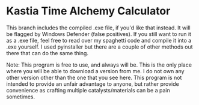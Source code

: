# Kastia Time Alchemy Calculator

This branch includes the compiled .exe file, if you'd like that instead. It will be flagged by Windows Defender (false positives). If you still want to run it as a .exe file, feel free to read over my spaghetti code and compile it into a .exe yourself. I used pyinstaller but there are a couple of other methods out there that can do the same thing.

Note: This program is free to use, and always will be. This is the only place where you will be able to download a version from me. I do not own any other version other than the one that you see here. This program is not intended to provide an unfair advantage to anyone, but rather provide convenience as crafting multiple catalysts/materials can be a pain sometimes. 

